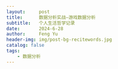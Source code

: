 ```yaml
---
layout:     post
title:      数据分析实战—游戏数据分析
subtitle:   个人生活哲学记录
date:       2024-6-28
author:     Feng Yu
header-img: img/post-bg-recitewords.jpg
catalog: false
tags:
    - 数据分析
---
```

